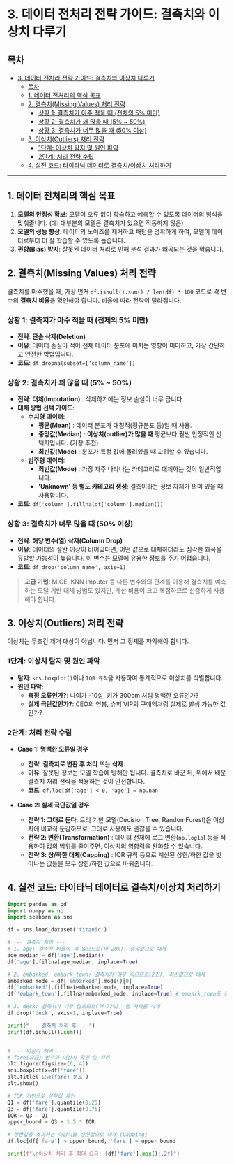 # 3. 데이터 전처리 전략 가이드: 결측치와 이상치 다루기

## 목차
- [3. 데이터 전처리 전략 가이드: 결측치와 이상치 다루기](#3-데이터-전처리-전략-가이드-결측치와-이상치-다루기)
  - [목차](#목차)
  - [1. 데이터 전처리의 핵심 목표](#1-데이터-전처리의-핵심-목표)
  - [2. 결측치(Missing Values) 처리 전략](#2-결측치missing-values-처리-전략)
    - [상황 1: 결측치가 아주 적을 때 (전체의 5% 미만)](#상황-1-결측치가-아주-적을-때-전체의-5-미만)
    - [상황 2: 결측치가 꽤 많을 때 (5% ~ 50%)](#상황-2-결측치가-꽤-많을-때-5--50)
    - [상황 3: 결측치가 너무 많을 때 (50% 이상)](#상황-3-결측치가-너무-많을-때-50-이상)
  - [3. 이상치(Outliers) 처리 전략](#3-이상치outliers-처리-전략)
    - [1단계: 이상치 탐지 및 원인 파악](#1단계-이상치-탐지-및-원인-파악)
    - [2단계: 처리 전략 수립](#2단계-처리-전략-수립)
  - [4. 실전 코드: 타이타닉 데이터로 결측치/이상치 처리하기](#4-실전-코드-타이타닉-데이터로-결측치이상치-처리하기)

---

## 1. 데이터 전처리의 핵심 목표

1.  **모델의 안정성 확보**: 모델이 오류 없이 학습하고 예측할 수 있도록 데이터의 형식을 맞춰줍니다. (예: 대부분의 모델은 결측치가 있으면 작동하지 않음)
2.  **모델의 성능 향상**: 데이터의 노이즈를 제거하고 패턴을 명확하게 하여, 모델이 데이터로부터 더 잘 학습할 수 있도록 돕습니다.
3.  **편향(Bias) 방지**: 잘못된 데이터 처리로 인해 분석 결과가 왜곡되는 것을 막습니다.

## 2. 결측치(Missing Values) 처리 전략

결측치를 마주했을 때, 가장 먼저 `df.isnull().sum() / len(df) * 100` 코드로 각 변수의 **결측치 비율**을 확인해야 합니다. 비율에 따라 전략이 달라집니다.

### 상황 1: 결측치가 아주 적을 때 (전체의 5% 미만)

- **전략**: **단순 삭제(Deletion)** .
- **이유**: 데이터 손실이 적어 전체 데이터 분포에 미치는 영향이 미미하고, 가장 간단하고 안전한 방법입니다.
- **코드**: `df.dropna(subset=['column_name'])`

### 상황 2: 결측치가 꽤 많을 때 (5% ~ 50%)

- **전략**: **대체(Imputation)** . 삭제하기에는 정보 손실이 너무 큽니다.
- **대체 방법 선택 가이드**:
    - **수치형 데이터**:
        - **평균(Mean)** : 데이터 분포가 대칭적(정규분포 등)일 때 사용.
        - **중앙값(Median)** : **이상치(outlier)가 많을 때** 평균보다 훨씬 안정적인 선택지입니다. (가장 추천)
        - **최빈값(Mode)** : 분포가 특정 값에 몰려있을 때 고려할 수 있습니다.
    - **범주형 데이터**:
        - **최빈값(Mode)** : 가장 자주 나타나는 카테고리로 대체하는 것이 일반적입니다.
        - **'Unknown' 등 별도 카테고리 생성**: 결측이라는 정보 자체가 의미 있을 때 사용합니다.
- **코드**: `df['column'].fillna(df['column'].median())`

### 상황 3: 결측치가 너무 많을 때 (50% 이상)

- **전략**: **해당 변수(열) 삭제(Column Drop)** .
- **이유**: 데이터의 절반 이상이 비어있다면, 어떤 값으로 대체하더라도 심각한 왜곡을 유발할 가능성이 높습니다. 이 변수는 모델에 유용한 정보를 주기 어렵습니다.
- **코드**: `df.drop('column_name', axis=1)`

> **고급 기법**: MICE, KNN Imputer 등 다른 변수와의 관계를 이용해 결측치를 예측하는 모델 기반 대체 방법도 있지만, 계산 비용이 크고 복잡하므로 신중하게 사용해야 합니다.

## 3. 이상치(Outliers) 처리 전략

이상치는 무조건 제거 대상이 아닙니다. 먼저 그 정체를 파악해야 합니다.

### 1단계: 이상치 탐지 및 원인 파악

- **탐지**: `sns.boxplot()`이나 `IQR 규칙`을 사용하여 통계적으로 이상치를 식별합니다.
- **원인 파악**:
    - **측정 오류인가?**: 나이가 -10살, 키가 300cm 처럼 명백한 오류인가?
    - **실제 극단값인가?**: CEO의 연봉, 슈퍼 VIP의 구매액처럼 실제로 발생 가능한 값인가?

### 2단계: 처리 전략 수립

- **Case 1: 명백한 오류일 경우**
    - **전략**: **결측치로 변환 후 처리** 또는 **삭제**.
    - **이유**: 잘못된 정보는 모델 학습에 방해만 됩니다. 결측치로 바꾼 뒤, 위에서 배운 결측치 처리 전략을 적용하는 것이 안전합니다.
    - **코드**: `df.loc[df['age'] < 0, 'age'] = np.nan`

- **Case 2: 실제 극단값일 경우**
    - **전략 1: 그대로 둔다**: 트리 기반 모델(Decision Tree, RandomForest)은 이상치에 비교적 둔감하므로, 그대로 사용해도 괜찮을 수 있습니다.
    - **전략 2: 변환(Transformation)** : 데이터 전체에 로그 변환(`np.log1p`) 등을 적용하여 값의 범위를 줄여주면, 이상치의 영향력을 완화할 수 있습니다.
    - **전략 3: 상/하한 대체(Capping)** : IQR 규칙 등으로 계산된 상한/하한 값을 벗어나는 값들을 모두 상한/하한 값으로 바꿔줍니다.

## 4. 실전 코드: 타이타닉 데이터로 결측치/이상치 처리하기

```python
import pandas as pd
import numpy as np
import seaborn as sns

df = sns.load_dataset('titanic')

# --- 결측치 처리 ---
# 1. age: 결측치 비율이 꽤 있으므로(약 20%), 중앙값으로 대체
age_median = df['age'].median()
df['age'].fillna(age_median, inplace=True)

# 2. embarked, embark_town: 결측치가 매우 적으므로(2건), 최빈값으로 대체
embarked_mode = df['embarked'].mode()[0]
df['embarked'].fillna(embarked_mode, inplace=True)
df['embark_town'].fillna(embarked_mode, inplace=True) # embark_town도 동일하게 처리

# 3. deck: 결측치가 너무 많으므로(약 77%), 열 자체를 삭제
df.drop('deck', axis=1, inplace=True)

print("--- 결측치 처리 후 ---")
print(df.isnull().sum())


# --- 이상치 처리 ---
# fare(요금) 변수의 이상치 확인 및 처리
plt.figure(figsize=(6, 4))
sns.boxplot(x=df['fare'])
plt.title('요금(fare) 분포')
plt.show()

# IQR 기반으로 상한값 계산
Q1 = df['fare'].quantile(0.25)
Q3 = df['fare'].quantile(0.75)
IQR = Q3 - Q1
upper_bound = Q3 + 1.5 * IQR

# 상한값을 초과하는 이상치를 상한값으로 대체 (Capping)
df.loc[df['fare'] > upper_bound, 'fare'] = upper_bound

print(f"\n이상치 처리 후 최대 요금: {df['fare'].max():.2f}")
```

